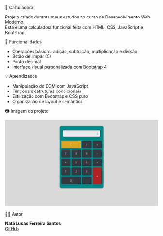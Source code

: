🧮 Calculadora

Projeto criado durante meus estudos no curso de Desenvolvimento Web Moderno.  
Esta é uma calculadora funcional feita com HTML, CSS, JavaScript e Bootstrap.

📌 Funcionalidades

- Operações básicas: adição, subtração, multiplicação e divisão
- Botão de limpar (C)
- Ponto decimal
- Interface visual personalizada com Bootstrap 4

💡 Aprendizados

- Manipulação do DOM com JavaScript
- Funções e estruturas condicionais
- Estilização com Bootstrap e CSS puro
- Organização de layout e semântica

📷 Imagem do projeto

![Calculadora](./Calculadora.png)

👨‍💻 Autor

**Natã Lucas Ferreira Santos**  
[GitHub](https://github.com/Natanx07)
